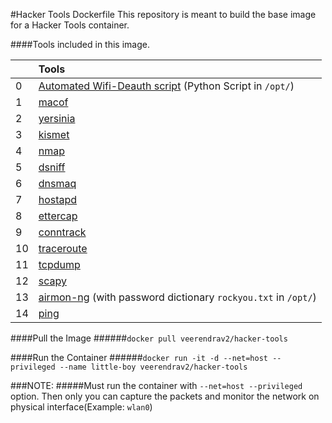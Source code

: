 #Hacker Tools Dockerfile
This repository is meant to build the base image for a Hacker Tools container.

####Tools included in this image.

|      |  Tools  |
|:---------|:-----------------|
|0 | [Automated Wifi-Deauth script](https://github.com/veerendra2/wifi-deauth-attack) (Python Script in `/opt/`)
| 1   |[macof](http://manpages.ubuntu.com/manpages/xenial/man8/macof.8.html)|
|2| [yersinia](http://manpages.ubuntu.com/manpages/trusty/man8/yersinia.8.html)|
|3|[kismet](http://manpages.ubuntu.com/manpages/precise/man1/kismet.1.html)|
|4 |[nmap](http://manpages.ubuntu.com/manpages/xenial/man1/nmap.1.html)|
|5 |[dsniff](http://manpages.ubuntu.com/manpages/precise/man8/arpspoof.8.html)|
|6 |[dnsmaq](http://manpages.ubuntu.com/manpages/trusty/man8/dnsmasq.8.html)|
|7 |[hostapd](http://manpages.ubuntu.com/manpages/trusty/man8/hostapd.8.html)|
|8 |[ettercap](http://manpages.ubuntu.com/manpages/trusty/man8/ettercap.8.html)|
|9 |[conntrack](http://manpages.ubuntu.com/manpages/trusty/man8/conntrack.8.html)|
|10 |[traceroute](http://manpages.ubuntu.com/manpages/trusty/man1/traceroute.db.1.html)|
|11 |[tcpdump](http://manpages.ubuntu.com/manpages/trusty/man8/tcpdump.8.html)|
|12 |[scapy](http://www.secdev.org/projects/scapy/doc/)|
|13 |[airmon-ng](https://www.aircrack-ng.org/documentation.html)  (with password dictionary `rockyou.txt` in `/opt/`)|
|14|[ping](http://manpages.ubuntu.com/manpages/trusty/man8/ping.8.html)|


####Pull the Image
######`docker pull veerendrav2/hacker-tools`

####Run the Container
######`docker run -it -d --net=host --privileged --name little-boy veerendrav2/hacker-tools`

###NOTE: 
#####Must run the container with `--net=host --privileged` option. Then only you can capture the packets and monitor the network on physical interface(Example: `wlan0`)
